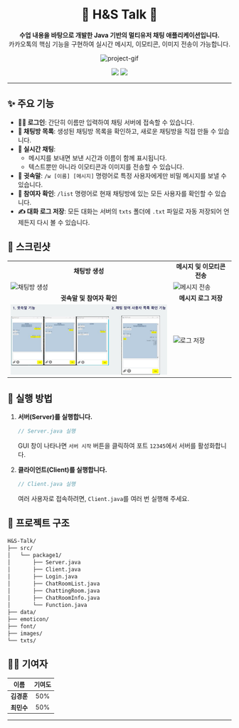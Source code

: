 <div align="center">

# 🎈 H&S Talk 🎈

</div>

<p align="center">
  <strong>수업 내용을 바탕으로 개발한 Java 기반의 멀티유저 채팅 애플리케이션입니다.</strong><br>
  카카오톡의 핵심 기능을 구현하여 실시간 메시지, 이모티콘, 이미지 전송이 가능합니다.
</p>

<p align="center">
  <img src="https://i.imgur.com/your-main-image.gif" alt="project-gif" width="700"/>
</p>

<p align="center">
  <img src="https://img.shields.io/badge/Java-17-007396?style=for-the-badge&logo=java"/>
  <img src="https://img.shields.io/badge/Status-Completed-brightgreen?style=for-the-badge"/>
</p>

---

## ✨ 주요 기능

* **👨‍💻 로그인**: 간단히 이름만 입력하여 채팅 서버에 접속할 수 있습니다.
* **🏡 채팅방 목록**: 생성된 채팅방 목록을 확인하고, 새로운 채팅방을 직접 만들 수 있습니다.
* **💬 실시간 채팅**:
    * 메시지를 보내면 보낸 시간과 이름이 함께 표시됩니다.
    * 텍스트뿐만 아니라 이모티콘과 이미지를 전송할 수 있습니다.
* **🤫 귓속말**: `/w [이름] [메시지]` 명령어로 특정 사용자에게만 비밀 메시지를 보낼 수 있습니다.
* **👥 참여자 확인**: `/list` 명령어로 현재 채팅방에 있는 모든 사용자를 확인할 수 있습니다.
* **✍️ 대화 로그 저장**: 모든 대화는 서버의 `txts` 폴더에 `.txt` 파일로 자동 저장되어 언제든지 다시 볼 수 있습니다.

## 📸 스크린샷

<table>
  <tr>
    <td align="center"><strong>채팅방 생성</strong></td>
    <td align="center"><strong>메시지 및 이모티콘 전송</strong></td>
  </tr>
  <tr>
    <td><img src="https://i.imgur.com/your-screenshot-1.png" alt="채팅방 생성" width="400"/></td>
    <td><img src="https://i.imgur.com/your-screenshot-2.png" alt="메시지 전송" width="400"/></td>
  </tr>
  <tr>
    <td align="center"><strong>귓속말 및 참여자 확인</strong></td>
    <td align="center"><strong>메시지 로그 저장</strong></td>
  </tr>
  <tr>
    <td><img src="screenshots/귓속말,인원확인.jpg" alt="부가 기능" width="400"/></td>
    <td><img src="https://i.imgur.com/your-screenshot-4.png" alt="로그 저장" width="400"/></td>
  </tr>
</table>

## 🚀 실행 방법

1.  **서버(Server)를 실행합니다.**
    ```java
    // Server.java 실행
    ```
    GUI 창이 나타나면 `서버 시작` 버튼을 클릭하여 포트 `12345`에서 서버를 활성화합니다.

2.  **클라이언트(Client)를 실행합니다.**
    ```java
    // Client.java 실행
    ```
    여러 사용자로 접속하려면, `Client.java`를 여러 번 실행해 주세요.

## 📂 프로젝트 구조

```
H&S-Talk/
├── src/
│   └── package1/
│       ├── Server.java
│       ├── Client.java
│       ├── Login.java
│       ├── ChatRoomList.java
│       ├── ChattingRoom.java
│       ├── ChatRoomInfo.java
│       └── Function.java
├── data/
├── emoticon/
├── font/
├── images/
└── txts/
```

## 🧑‍💻 기여자

| 이름 | 기여도 |
| :--: | :--: |
| **김경훈** | 50% |
| **최민수** | 50% |


---
